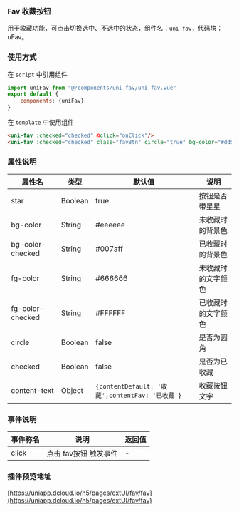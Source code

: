 ### Fav 收藏按钮

用于收藏功能，可点击切换选中、不选中的状态，组件名：``uni-fav``，代码块： uFav。

### 使用方式

在 ``script`` 中引用组件 

```javascript
import uniFav from "@/components/uni-fav/uni-fav.vue"
export default {
    components: {uniFav}
}
```

在 ``template`` 中使用组件

```html
<uni-fav :checked="checked" @click="onClick"/>
<uni-fav :checked="checked" class="favBtn" circle="true" bg-color="#dd524d" bg-color-checked="#007aff" @click="onClick"/>
```


### 属性说明

|属性名				|类型	|默认值												|说明				|
|---				|----	|---												|---				|
|star				|Boolean|true												|按钮是否带星星		|
|bg-color			|String	|#eeeeee											|未收藏时的背景色	|
|bg-color-checked	|String	|#007aff											|已收藏时的背景色	|
|fg-color			|String	|#666666											|未收藏时的文字颜色	|
|fg-color-checked	|String	|#FFFFFF											|已收藏时的文字颜色	|
|circle				|Boolean|false												|是否为圆角			|
|checked			|Boolean|false												|是否为已收藏		|
|content-text		|Object	|```{contentDefault: '收藏',contentFav: '已收藏'}```|收藏按钮文字		|


### 事件说明

|事件称名	|说明					|返回值	|
|---		|----					|---	|
|click		|点击 fav按钮 触发事件	|-		|

### 插件预览地址

[https://uniapp.dcloud.io/h5/pages/extUI/fav/fav](https://uniapp.dcloud.io/h5/pages/extUI/fav/fav)